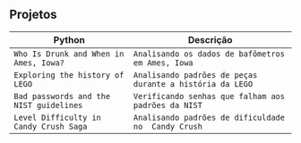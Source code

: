 ## Projetos

| Python | Descrição |
| --- | --- |
| `Who Is Drunk and When in Ames, Iowa?`| `Analisando os dados de bafômetros em Ames, Iowa` |
| `Exploring the history of LEGO`| `Analisando padrões de peças durante a história da LEGO` |
| `Bad passwords and the NIST guidelines`| `Verificando senhas que falham aos padrões da NIST` |
| `Level Difficulty in Candy Crush Saga`| `Analisando padrões de dificuldade no  Candy Crush` |




